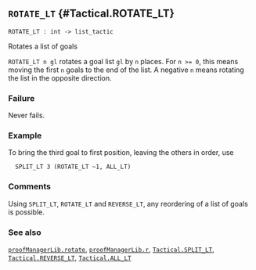## `ROTATE_LT` {#Tactical.ROTATE_LT}


```
ROTATE_LT : int -> list_tactic
```



Rotates a list of goals


`ROTATE_LT n gl` rotates a goal list `gl` by `n` places.
For `n >= 0`, this means moving the first `n` goals to the end of the list.
A negative `n` means rotating the list in the opposite direction.

### Failure

Never fails.

### Example

To bring the third goal to first position, leaving the others in order, use
    
      SPLIT_LT 3 (ROTATE_LT ~1, ALL_LT)
    

### Comments

Using `SPLIT_LT`, `ROTATE_LT` and `REVERSE_LT`,
any reordering of a list of goals is possible.

### See also

[`proofManagerLib.rotate`](#proofManagerLib.rotate), [`proofManagerLib.r`](#proofManagerLib.r), [`Tactical.SPLIT_LT`](#Tactical.SPLIT_LT), [`Tactical.REVERSE_LT`](#Tactical.REVERSE_LT), [`Tactical.ALL_LT`](#Tactical.ALL_LT)

